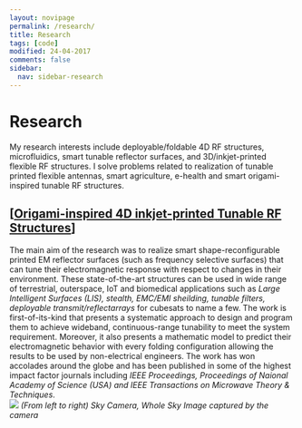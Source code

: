 ```yaml
---
layout: novipage
permalink: /research/
title: Research
tags: [code]
modified: 24-04-2017
comments: false
sidebar:
  nav: sidebar-research
---
```


<!---
	Details about sidebar info is provided inside _data/navigation.yml file
-->

# Research 
My research interests include deployable/foldable 4D RF structures, microfluidics, smart tunable reflector surfaces, and 3D/inkjet-printed flexible RF structures. I solve problems related to realization of tunable printed flexible antennas, smart agriculture, e-health and smart origami-inspired tunable RF structures.  


## [<u>Origami-inspired 4D inkjet-printed Tunable RF Structures</u>]
The main aim of the research was to realize smart shape-reconfigurable printed EM reflector surfaces (such as frequency selective surfaces) that can tune their electromagnetic response with respect to changes in their environment. These state-of-the-art structures can be used in wide range of terrestrial, outerspace, IoT and biomedical applications such as *Large Intelligent Surfaces (LIS), stealth, EMC/EMI sheilding, tunable filters, deployable transmit/reflectarrays* for cubesats to name a few. The work is first-of-its-kind that presents a systematic approach to design and program them to achieve wideband, continuous-range tunability to meet the system requirement. Moreover, it also presents a mathematic model to predict their electromagnetic behavior with every folding configuration allowing the results to be used by non-electrical engineers. The work has won accolades around the globe and has been published in some of the highest impact factor journals including *IEEE Proceedings, Proceedings of Naional Academy of Science (USA) and IEEE Transactions on Microwave Theory & Techniques*.
    <br />
    <img src="{{ site.url }}/images/sky-imaging.png">
    *(From left to right) Sky Camera, Whole Sky Image captured by the camera* 
